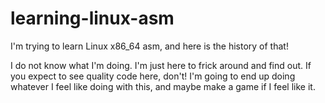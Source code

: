 # learning-linux-asm

I'm trying to learn Linux x86_64 asm, and here is the history of that!

I do not know what I'm doing. I'm just here to frick around and find out. If you expect to see quality code here, don't! I'm going to end up doing whatever I feel like doing with this, and maybe make a game if I feel like it.
